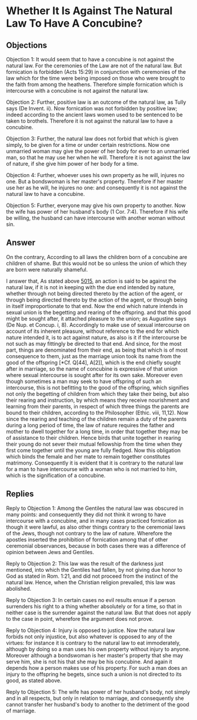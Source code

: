 # Whether It Is Against The Natural Law To Have A Concubine?

## Objections

Objection 1: It would seem that to have a concubine is not against the natural law. For the ceremonies of the Law are not of the natural law. But fornication is forbidden (Acts 15:29) in conjunction with ceremonies of the law which for the time were being imposed on those who were brought to the faith from among the heathens. Therefore simple fornication which is intercourse with a concubine is not against the natural law.

Objection 2: Further, positive law is an outcome of the natural law, as Tully says (De Invent. ii). Now fornication was not forbidden by positive law; indeed according to the ancient laws women used to be sentenced to be taken to brothels. Therefore it is not against the natural law to have a concubine.

Objection 3: Further, the natural law does not forbid that which is given simply, to be given for a time or under certain restrictions. Now one unmarried woman may give the power of her body for ever to an unmarried man, so that he may use her when he will. Therefore it is not against the law of nature, if she give him power of her body for a time.

Objection 4: Further, whoever uses his own property as he will, injures no one. But a bondswoman is her master's property. Therefore if her master use her as he will, he injures no one: and consequently it is not against the natural law to have a concubine.

Objection 5: Further, everyone may give his own property to another. Now the wife has power of her husband's body (1 Cor. 7:4). Therefore if his wife be willing, the husband can have intercourse with another woman without sin.

## Answer

On the contrary, According to all laws the children born of a concubine are children of shame. But this would not be so unless the union of which they are born were naturally shameful.

I answer that, As stated above [5015](A[1]), an action is said to be against the natural law, if it is not in keeping with the due end intended by nature, whether through not being directed thereto by the action of the agent, or through being directed thereto by the action of the agent, or through being in itself improportionate to that end. Now the end which nature intends in sexual union is the begetting and rearing of the offspring. and that this good might be sought after, it attached pleasure to the union; as Augustine says (De Nup. et Concup. i, 8). Accordingly to make use of sexual intercourse on account of its inherent pleasure, without reference to the end for which nature intended it, is to act against nature, as also is it if the intercourse be not such as may fittingly be directed to that end. And since, for the most part, things are denominated from their end, as being that which is of most consequence to them, just as the marriage union took its name from the good of the offspring [*Cf. Q[44], A[2]], which is the end chiefly sought after in marriage, so the name of concubine is expressive of that union where sexual intercourse is sought after for its own sake. Moreover even though sometimes a man may seek to have offspring of such an intercourse, this is not befitting to the good of the offspring, which signifies not only the begetting of children from which they take their being, but also their rearing and instruction, by which means they receive nourishment and learning from their parents, in respect of which three things the parents are bound to their children, according to the Philosopher (Ethic. viii, 11,12). Now since the rearing and teaching of the children remain a duty of the parents during a long period of time, the law of nature requires the father and mother to dwell together for a long time, in order that together they may be of assistance to their children. Hence birds that unite together in rearing their young do not sever their mutual fellowship from the time when they first come together until the young are fully fledged. Now this obligation which binds the female and her mate to remain together constitutes matrimony. Consequently it is evident that it is contrary to the natural law for a man to have intercourse with a woman who is not married to him, which is the signification of a concubine.

## Replies

Reply to Objection 1: Among the Gentiles the natural law was obscured in many points: and consequently they did not think it wrong to have intercourse with a concubine, and in many cases practiced fornication as though it were lawful, as also other things contrary to the ceremonial laws of the Jews, though not contrary to the law of nature. Wherefore the apostles inserted the prohibition of fornication among that of other ceremonial observances, because in both cases there was a difference of opinion between Jews and Gentiles.

Reply to Objection 2: This law was the result of the darkness just mentioned, into which the Gentiles had fallen, by not giving due honor to God as stated in Rom. 1:21, and did not proceed from the instinct of the natural law. Hence, when the Christian religion prevailed, this law was abolished.

Reply to Objection 3: In certain cases no evil results ensue if a person surrenders his right to a thing whether absolutely or for a time, so that in neither case is the surrender against the natural law. But that does not apply to the case in point, wherefore the argument does not prove.

Reply to Objection 4: Injury is opposed to justice. Now the natural law forbids not only injustice, but also whatever is opposed to any of the virtues: for instance it is contrary to the natural law to eat immoderately, although by doing so a man uses his own property without injury to anyone. Moreover although a bondswoman is her master's property that she may serve him, she is not his that she may be his concubine. And again it depends how a person makes use of his property. For such a man does an injury to the offspring he begets, since such a union is not directed to its good, as stated above.

Reply to Objection 5: The wife has power of her husband's body, not simply and in all respects, but only in relation to marriage, and consequently she cannot transfer her husband's body to another to the detriment of the good of marriage.